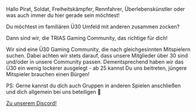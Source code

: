 Hallo Pirat, Soldat, Freiheitskämpfer, Rennfahrer, Überlebenskünstler oder was auch immer du hier gerade sein möchtest!

Du möchtest im familiären Ü30 Umfeld mit anderen zusammen zocken?

Dann sind wir, die TRIAS Gaming Community, das richtige für dich!

Wir sind eine Ü30 Gaming Community, die nach gleichgesinnten Mitspielern suchen. 
Dabei achten wir stets darauf, dass unsere Mitglieder über 30 sind und/oder in unsere Community passen. 
Dementsprechend haben wir das Ü30 ein wenig lockerer ausgelegt - ab 25 kannst Du uns beitreten, jüngere Mitspieler brauchen einen Bürgen!

PS: Gerne kannst du dich auch Gruppen in anderen Spielen anschließen und dich allgemein bei uns beteiligen 🙂

[Zu unserem Discord!](https://discord.gg/wBY8jsEZtB)

